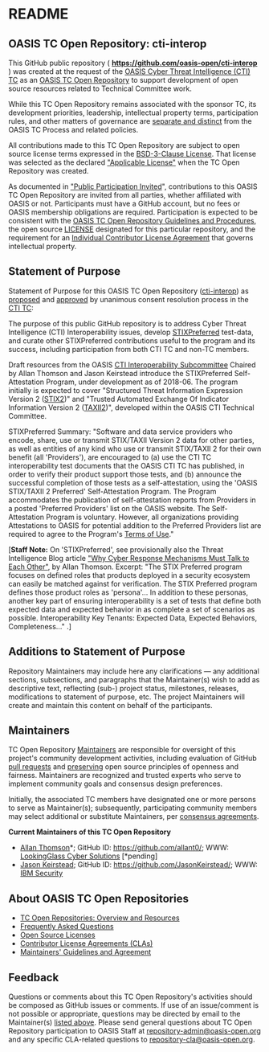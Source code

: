 <div>
<h1>README</h1>

<div>
<h2><a id="readme-general">OASIS TC Open Repository: cti-interop</a></h2>

<p>This GitHub public repository ( <b><a href="https://github.com/oasis-open/cti-interop">https://github.com/oasis-open/cti-interop</a></b> ) was created at the request of the <a href="https://www.oasis-open.org/committees/cti/">OASIS Cyber Threat Intelligence (CTI) TC</a> as an <a href="https://www.oasis-open.org/resources/open-repositories/">OASIS TC Open Repository</a> to support development of open source resources related to Technical Committee work.</p>

<p>While this TC Open Repository remains associated with the sponsor TC, its development priorities, leadership, intellectual property terms, participation rules, and other matters of governance are <a href="https://github.com/oasis-open/cti-interop/blob/master/CONTRIBUTING.md#governance-distinct-from-oasis-tc-process">separate and distinct</a> from the OASIS TC Process and related policies.</p>

<p>All contributions made to this TC Open Repository are subject to open source license terms expressed in the <a href="https://www.oasis-open.org/sites/www.oasis-open.org/files/BSD-3-Clause.txt">BSD-3-Clause License</a>.  That license was selected as the declared <a href="https://www.oasis-open.org/resources/open-repositories/licenses">"Applicable License"</a> when the TC Open Repository was created.</p>

<p>As documented in <a href="https://github.com/oasis-open/cti-interop/blob/master/CONTRIBUTING.md#public-participation-invited">"Public Participation Invited</a>", contributions to this OASIS TC Open Repository are invited from all parties, whether affiliated with OASIS or not.  Participants must have a GitHub account, but no fees or OASIS membership obligations are required.  Participation is expected to be consistent with the <a href="https://www.oasis-open.org/policies-guidelines/open-repositories">OASIS TC Open Repository Guidelines and Procedures</a>, the open source <a href="https://github.com/oasis-open/cti-interop/blob/master/LICENSE">LICENSE</a> designated for this particular repository, and the requirement for an <a href="https://www.oasis-open.org/resources/open-repositories/cla/individual-cla">Individual Contributor License Agreement</a> that governs intellectual property.</p>

</div>

<div>
<h2><a id="purposeStatement">Statement of Purpose</a></h2>

<p>Statement of Purpose for this OASIS TC Open Repository (<a href="https://github.com/oasis-open/cti-interop">cti-interop</a>) as <a href="https://lists.oasis-open.org/archives/cti-interoperability/201805/msg00016.html">proposed</a> and <a href="https://issues.oasis-open.org/browse/TCADMIN-3013">approved</a> by unanimous consent resolution process in the <a href="https://www.oasis-open.org/committees/cti/">CTI TC</a>:</p>

<p>The purpose of this public GitHub repository is to address Cyber Threat Intelligence (CTI) Interoperability issues, develop <a href="https://www.oasis-open.org/committees/download.php/62682/STIX-TAXII-SelfAttestProgram-Instructions-Draft.docx">STIXPreferred</a> test-data, and curate other STIXPreferred contributions useful to the program and its success, including participation from both CTI TC and non-TC members.</p>

<p>Draft resources from the OASIS <a href="https://www.oasis-open.org/committees/tc_home.php?wg_abbrev=cti-interoperability">CTI Interoperability Subcommittee</a> Chaired by Allan Thomson and Jason Keirstead introduce the STIXPreferred Self-Attestation Program, under development as of 2018-06.  The program initially is expected to cover "Structured Threat Information Expression Version 2 (<a href="http://docs.oasis-open.org/cti/stix/v2.0/">STIX2</a>)" and "Trusted Automated Exchange Of Indicator Information Version 2 (<a href="http://docs.oasis-open.org/cti/taxii/v2.0/">TAXII2</a>)", developed within the OASIS CTI Technical Committee.</p>

<p>STIXPreferred Summary: "Software and data service providers who encode, share, use or transmit STIX/TAXII Version 2 data for other parties, as well as entities of any kind who use or transmit STIX/TAXII 2 for their own benefit (all 'Providers'), are encouraged to (a) use the CTI TC interoperability test documents that the OASIS CTI TC has published, in order to verify their product support  those tests, and (b) announce the successful completion of those tests as a self-attestation, using the 'OASIS STIX/TAXII 2 Preferred' Self-Attestation Program.  The Program accommodates the publication of self-attestation reports from Providers in a posted 'Preferred Providers' list on the OASIS website. The Self-Attestation Program is voluntary. However, all organizations providing Attestations to OASIS for potential addition to the Preferred Providers list are required to agree to the Program's <a href="https://www.oasis-open.org/committees/download.php/62681/STIX-TAXII-SelfAttestProgram-TermsOfUse-Draft.docx">Terms of Use</a>."</p>

<p>[<b>Staff Note:</b> On 'STIXPreferred', see provisionally also the Threat Intelligence Blog article <a href="https://www.lookingglasscyber.com/blog/why-cyber-response-mechanisms-must-talk-to-each-other-part-2/">"Why Cyber Response Mechanisms Must Talk to Each Other"</a>, by Allan Thomson. Excerpt: "The STIX Preferred program focuses on defined roles that products deployed in a security ecosystem can easily be matched against for verification. The STIX Preferred program defines those product roles as 'persona'... In addition to these personas, another key part of ensuring interoperability is a set of tests that define both expected data and expected behavior in as complete a set of scenarios as possible. Interoperability Key Tenants: Expected Data, Expected Behaviors, Completeness..." .]</p>

<!--

Allan Thomson (blog): STIX Preferred helps technology companies develop their products in a manner that ensures effective interoperability. This effort is being developed as part of the OASIS CTI Interoperability Subcommittee and is focused on business-driven use cases for interoperability of CTI products....

The STIX Preferred program focuses on defined roles that products deployed in a security ecosystem can easily be matched against for verification. The STIX Preferred program defines those product roles as 'persona'.

In addition to these personas, another key part of ensuring interoperability is a set of tests that define both expected data and expected behavior in as complete a set of scenarios as possible: Interoperability Key Tenants: Expected Data, Expected Behaviors, Completeness...

If you are an organization considering deploying STIX/TAXII version 2 based products to leverage CTI, I encourage you to consider researching and leveraging the STIX Preferred self-certified products as a basis for your evaluation. The STIX Preferred program will do a lot of the pre-validation of CTI products to consider during your product evaluation and assessment process.

If you are a vendor considering building STIX/TAXII version 2 based products to exchange CTI, consider self-certification of your products.

-->
<!--

Purpose statement: CTI Interoperability issues, STIXPreferred test-data, other STIXPreferred contributions useful to the program and its success including both TC and non-TC companies.

Cyber Threat Intelligence

-->

</div>

<div><h2><a id="purposeClarifications">Additions to Statement of Purpose</a></h2>

<p>Repository Maintainers may include here any clarifications &mdash; any additional sections, subsections, and paragraphs that the Maintainer(s) wish to add as descriptive text, reflecting (sub-) project status, milestones, releases, modifications to statement of purpose, etc.  The project Maintainers will create and maintain this content on behalf of the participants.</p>
</div>

<div>
<h2><a id="maintainers">Maintainers</a></h2>

<p>TC Open Repository <a href="https://www.oasis-open.org/resources/open-repositories/maintainers-guide">Maintainers</a> are responsible for oversight of this project's community development activities, including evaluation of GitHub <a href="https://github.com/oasis-open/cti-interop/blob/master/CONTRIBUTING.md#fork-and-pull-collaboration-model">pull requests</a> and <a href="https://www.oasis-open.org/policies-guidelines/open-repositories#repositoryManagement">preserving</a> open source principles of openness and fairness. Maintainers are recognized and trusted experts who serve to implement community goals and consensus design preferences.</p>

<p>Initially, the associated TC members have designated one or more persons to serve as Maintainer(s); subsequently, participating community members may select additional or substitute Maintainers, per <a href="https://www.oasis-open.org/resources/open-repositories/maintainers-guide#additionalMaintainers">consensus agreements</a>.</p>

<p><b><a id="currentMaintainers">Current Maintainers of this TC Open Repository</a></b></p>

<ul>
<li><a href="mailto:athomson@lookingglasscyber.com">Allan Thomson</a>*; GitHub ID: <a href="https://github.com/allant0/">https://github.com/allant0/</a>; WWW: <a href="https://www.lookingglasscyber.com/">LookingGlass Cyber Solutions</a> [*pending]</li>
<li><a href="mailto:Jason.Keirstead@ca.ibm.com">Jason Keirstead</a>; GitHub ID: <a href="https://github.com/JasonKeirstead/">https://github.com/JasonKeirstead/</a>; WWW: <a href="https://www.ibm.com/">IBM Security</a></li>
</ul>

</div>

<div><h2><a id="aboutOpenRepos">About OASIS TC Open Repositories</a></h2>

<p><ul>
<li><a href="https://www.oasis-open.org/resources/open-repositories/">TC Open Repositories: Overview and Resources</a></li>
<li><a href="https://www.oasis-open.org/resources/open-repositories/faq">Frequently Asked Questions</a></li>
<li><a href="https://www.oasis-open.org/resources/open-repositories/licenses">Open Source Licenses</a></li>
<li><a href="https://www.oasis-open.org/resources/open-repositories/cla">Contributor License Agreements (CLAs)</a></li>
<li><a href="https://www.oasis-open.org/resources/open-repositories/maintainers-guide">Maintainers' Guidelines and Agreement</a></li>
</ul></p>

</div>

<div><h2><a id="feedback">Feedback</a></h2>

<p>Questions or comments about this TC Open Repository's activities should be composed as GitHub issues or comments. If use of an issue/comment is not possible or appropriate, questions may be directed by email to the Maintainer(s) <a href="#currentMaintainers">listed above</a>.  Please send general questions about TC Open Repository participation to OASIS Staff at <a href="mailto:repository-admin@oasis-open.org">repository-admin@oasis-open.org</a> and any specific CLA-related questions to <a href="mailto:repository-cla@oasis-open.org">repository-cla@oasis-open.org</a>.</p>

</div></div>
